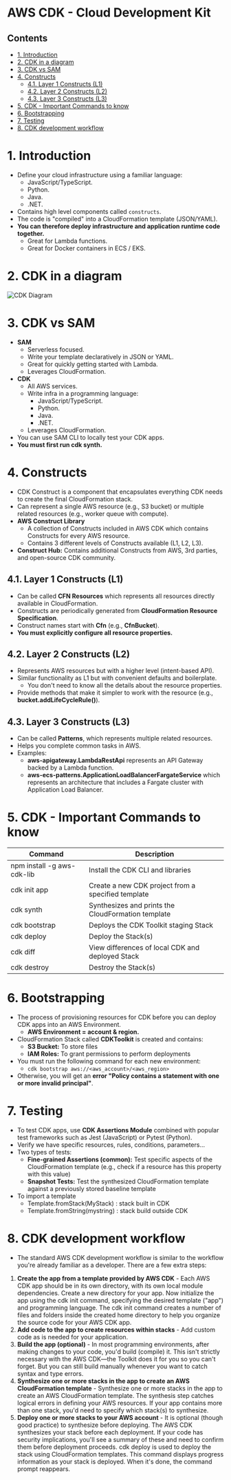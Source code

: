 # AWS CDK - Cloud Development Kit<!-- omit in toc -->

## Contents <!-- omit in toc -->

- [1. Introduction](#1-introduction)
- [2. CDK in a diagram](#2-cdk-in-a-diagram)
- [3. CDK vs SAM](#3-cdk-vs-sam)
- [4. Constructs](#4-constructs)
  - [4.1. Layer 1 Constructs (L1)](#41-layer-1-constructs-l1)
  - [4.2. Layer 2 Constructs (L2)](#42-layer-2-constructs-l2)
  - [4.3. Layer 3 Constructs (L3)](#43-layer-3-constructs-l3)
- [5. CDK - Important Commands to know](#5-cdk---important-commands-to-know)
- [6. Bootstrapping](#6-bootstrapping)
- [7. Testing](#7-testing)
- [8. CDK development workflow](#8-cdk-development-workflow)

# 1. Introduction

- Define your cloud infrastructure using a familiar language:
  - JavaScript/TypeScript.
  - Python.
  - Java.
  - .NET.
- Contains high level components called `constructs`.
- The code is "compiled" into a CloudFormation template (JSON/YAML).
- **You can therefore deploy infrastructure and application runtime code together.**
  - Great for Lambda functions.
  - Great for Docker containers in ECS / EKS.

# 2. CDK in a diagram

![CDK Diagram](Images/AWSCloudDevelopmentKitDiagram.png)

# 3. CDK vs SAM

- **SAM**
  - Serverless focused.
  - Write your template declaratively in JSON or YAML.
  - Great for quickly getting started with Lambda.
  - Leverages CloudFormation.
- **CDK**
  - All AWS services.
  - Write infra in a programming language:
    - JavaScript/TypeScript.
    - Python.
    - Java.
    - .NET.
  - Leverages CloudFormation.
- You can use SAM CLI to locally test your CDK apps.
- **You must first run cdk synth.**

# 4. Constructs

- CDK Construct is a component that encapsulates everything CDK needs to create the final CloudFormation stack.
- Can represent a single AWS resource (e.g., S3 bucket) or multiple related resources (e.g., worker queue with compute).
- **AWS Construct Library**
  - A collection of Constructs included in AWS CDK which contains Constructs for every AWS resource.
  - Contains 3 different levels of Constructs available (L1, L2, L3).
- **Construct Hub:** Contains additional Constructs from AWS, 3rd parties, and open-source CDK community.

## 4.1. Layer 1 Constructs (L1)

- Can be called **CFN Resources** which represents all resources directly available in CloudFormation.
- Constructs are periodically generated from **CloudFormation Resource Specification**.
- Construct names start with **Cfn** (e.g., **CfnBucket**).
- **You must explicitly configure all resource properties.**

## 4.2. Layer 2 Constructs (L2)

- Represents AWS resources but with a higher level (intent-based API).
- Similar functionality as L1 but with convenient defaults and boilerplate.
  - You don't need to know all the details about the resource properties.
- Provide methods that make it simpler to work with the resource (e.g., **bucket.addLifeCycleRule()**).

## 4.3. Layer 3 Constructs (L3)

- Can be called **Patterns**, which represents multiple related resources.
- Helps you complete common tasks in AWS.
- Examples:
  - **aws-apigateway.LambdaRestApi** represents an API Gateway backed by a Lambda function.
  - **aws-ecs-patterns.ApplicationLoadBalancerFargateService** which represents an architecture that includes a Fargate cluster with Application Load Balancer.

# 5. CDK - Important Commands to know

| Command                    | Description                                        |
| -------------------------- | -------------------------------------------------- |
| npm install -g aws-cdk-lib | Install the CDK CLI and libraries                  |
| cdk init app               | Create a new CDK project from a specified template |
| cdk synth                  | Synthesizes and prints the CloudFormation template |
| cdk bootstrap              | Deploys the CDK Toolkit staging Stack              |
| cdk deploy                 | Deploy the Stack(s)                                |
| cdk diff                   | View differences of local CDK and deployed Stack   |
| cdk destroy                | Destroy the Stack(s)                               |

# 6. Bootstrapping

- The process of provisioning resources for CDK before you can deploy CDK apps into an AWS Environment.
  - **AWS Environment = account & region.**
- CloudFormation Stack called **CDKToolkit** is created and contains:
  - **S3 Bucket:** To store files
  - **IAM Roles:** To grant permissions to perform deployments
- You must run the following command for each new environment:
  - `cdk bootstrap aws://<aws_account>/<aws_region>`
- Otherwise, you will get an **error "Policy contains a statement with one or more invalid principal"**.

# 7. Testing

- To test CDK apps, use **CDK Assertions Module** combined with popular test frameworks such as Jest (JavaScript) or Pytest (Python).
- Verify we have specific resources, rules, conditions, parameters...
- Two types of tests:
  - **Fine-grained Assertions (common):** Test specific aspects of the CloudFormation template (e.g., check if a resource has this property with this value)
  - **Snapshot Tests:** Test the synthesized CloudFormation template against a previously stored baseline template
- To import a template
  - Template.fromStack(MyStack) : stack built in CDK
  - Template.fromString(mystring) : stack build outside CDK

# 8. CDK development workflow

- The standard AWS CDK development workflow is similar to the workflow you're already familiar as a developer. There are a few extra steps:

1. **Create the app from a template provided by AWS CDK** - Each AWS CDK app should be in its own directory, with its own local module dependencies. Create a new directory for your app. Now initialize the app using the cdk init command, specifying the desired template ("app") and programming language. The cdk init command creates a number of files and folders inside the created home directory to help you organize the source code for your AWS CDK app.
2. **Add code to the app to create resources within stacks** - Add custom code as is needed for your application.
3. **Build the app (optional)** - In most programming environments, after making changes to your code, you'd build (compile) it. This isn't strictly necessary with the AWS CDK—the Toolkit does it for you so you can't forget. But you can still build manually whenever you want to catch syntax and type errors.
4. **Synthesize one or more stacks in the app to create an AWS CloudFormation template** - Synthesize one or more stacks in the app to create an AWS CloudFormation template. The synthesis step catches logical errors in defining your AWS resources. If your app contains more than one stack, you'd need to specify which stack(s) to synthesize.
5. **Deploy one or more stacks to your AWS account** - It is optional (though good practice) to synthesize before deploying. The AWS CDK synthesizes your stack before each deployment. If your code has security implications, you'll see a summary of these and need to confirm them before deployment proceeds. cdk deploy is used to deploy the stack using CloudFormation templates. This command displays progress information as your stack is deployed. When it's done, the command prompt reappears.
